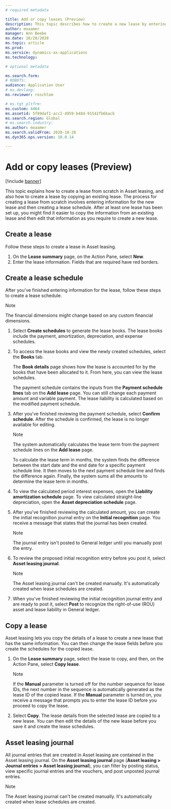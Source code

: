 ```yaml
---
# required metadata

title: Add or copy leases (Preview)
description: This topic describes how to create a new lease by entering information for it in Asset leasing or copying information from an existing lease.
author: moaamer
manager: Ann Beebe
ms.date: 10/28/2020
ms.topic: article
ms.prod: 
ms.service: dynamics-ax-applications
ms.technology: 

# optional metadata

ms.search.form: 
# ROBOTS: 
audience: Application User
# ms.devlang: 
ms.reviewer: roschlom

# ms.tgt_pltfrm: 
ms.custom: 4464
ms.assetid: 5f89daf1-acc2-4959-b48d-91542fb6bacb
ms.search.region: Global
# ms.search.industry: 
ms.author: moaamer
ms.search.validFrom: 2020-10-28
ms.dyn365.ops.version: 10.0.14

---
```


# Add or copy leases (Preview)

[!include [banner](../includes/banner.md)]

This topic explains how to create a lease from scratch in Asset leasing, and also how to create a lease by copying an existing lease. The process for creating a lease from scratch involves entering information for the new lease and then creating a lease schedule. After at least one lease has been set up, you might find it easier to copy the information from an existing lease and then edit that information as you require to create a new lease.

## Create a lease

Follow these steps to create a lease in Asset leasing.

1. On the **Lease summary** page, on the Action Pane, select **New**.
2. Enter the lease information. Fields that are required have red borders.

## Create a lease schedule

After you've finished entering information for the lease, follow these steps to create a lease schedule.

> [!NOTE]
> The financial dimensions might change based on any custom financial dimensions.

1. Select **Create schedules** to generate the lease books. The lease books include the payment, amortization, depreciation, and expense schedules.
2. To access the lease books and view the newly created schedules, select the **Books** tab.

    The **Book details** page shows how the lease is accounted for by the books that have been allocated to it. From here, you can view the lease schedules.

    The payment schedule contains the inputs from the **Payment schedule lines** tab on the **Add lease** page. You can still change each payment amount and variable payment. The lease liability is calculated based on the modified payment schedule.

4. After you've finished reviewing the payment schedule, select **Confirm schedule**. After the schedule is confirmed, the lease is no longer available for editing.

    > [!NOTE]
    > The system automatically calculates the lease term from the payment schedule lines on the **Add lease** page.
    >
    > To calculate the lease term in months, the system finds the difference between the start date and the end date for a specific payment schedule line. It then moves to the next payment schedule line and finds the difference again. Finally, the system sums all the amounts to determine the lease term in months.

5. To view the calculated period interest expenses, open the **Liability amortization schedule** page. To view calculated straight-line depreciation, open the **Asset depreciation schedule** page.
6. After you've finished reviewing the calculated amount, you can create the initial recognition journal entry on the **Initial recognition** page. You receive a message that states that the journal has been created.

    > [!NOTE]
    > The journal entry isn't posted to General ledger until you manually post the entry.

7. To review the proposed initial recognition entry before you post it, select **Asset leasing journal**.

    > [!NOTE]
    > The Asset leasing journal can't be created manually. It's automatically created when lease schedules are created.

8. When you've finished reviewing the initial recognition journal entry and are ready to post it, select **Post** to recognize the right-of-use (ROU) asset and lease liability in General ledger.

## Copy a lease

Asset leasing lets you copy the details of a lease to create a new lease that has the same information. You can then change the lease fields before you create the schedules for the copied lease.

1. On the **Lease summary** page, select the lease to copy, and then, on the Action Pane, select **Copy lease**.

    > [!NOTE]
    > If the **Manual** parameter is turned off for the number sequence for lease IDs, the next number in the sequence is automatically generated as the lease ID of the copied lease. If the **Manual** parameter is turned on, you receive a message that prompts you to enter the lease ID before you proceed to copy the lease.

2. Select **Copy**. The lease details from the selected lease are copied to a new lease. You can then edit the details of the new lease before you save it and create the lease schedules.

## Asset leasing journal

All journal entries that are created in Asset leasing are contained in the Asset leasing journal. On the **Asset leasing journal** page (**Asset leasing \> Journal entries \> Asset leasing journal**), you can filter by posting status, view specific journal entries and the vouchers, and post unposted journal entries.

> [!NOTE]
> The Asset leasing journal can't be created manually. It's automatically created when lease schedules are created.
